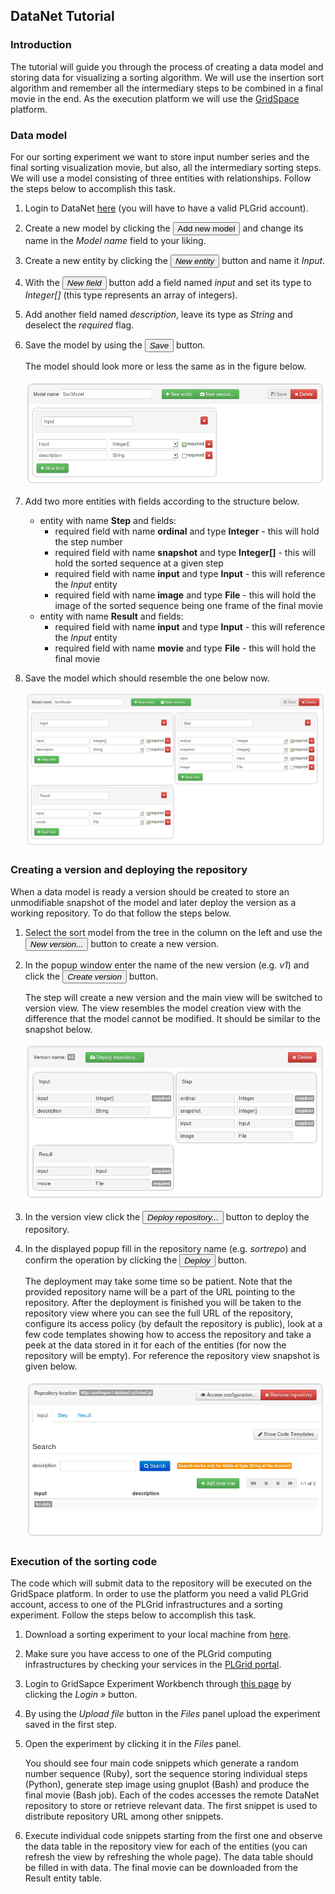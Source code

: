 ## DataNet Tutorial

### Introduction

The tutorial will guide you through the process of creating a data model and storing data for visualizing a sorting
algorithm. We will use the insertion sort algorithm and remember all the intermediary steps to be combined
in a final movie in the end. As the execution platform we will use the [GridSpace](https://gs2.plgrid.pl) platform.

### Data model

For our sorting experiment we want to store input number series and the final sorting visualization movie,
but also, all the intermediary sorting steps. We will use a model consisting of three entities with
relationships. Follow the steps below to accomplish this task.

1. Login to DataNet [here](https://gs2.cyfronet.pl/datanet) (you will have to have a valid PLGrid account).

2. Create a new model by clicking the <button class="btn btn-success"><i class="icon-plus"></i> Add new model</button> and change its name in the *Model name* field
   to your liking.

3. Create a new entity by clicking the <button class="btn btn-success"><i class="icon-plus"> New entity</i></button> button and name it *Input*.

4. With the <button class="btn btn-success"><i class="icon-plus"> New field</i></button> button add a field named *input* and set its type to *Integer[]*
   (this type represents an array of integers).

5. Add another field named *description*, leave its type as *String* and deselect the *required* flag.

6. Save the model by using the <button class="btn"><i class="icon-save"> Save</i></button> button.

    The model should look more or less the same as in the figure below.
    
    ![Sort model with one entity](resources/tut-model-one-entity.png)

7. Add two more entities with fields according to the structure below.

    * entity with name **Step** and fields:
        * required field with name **ordinal** and type **Integer** - this will hold the step number
        * required field with name **snapshot** and type **Integer[]** - this will hold the sorted sequence at a given step
        * required field with name **input** and type **Input** - this will reference the *Input* entity
        * required field with name **image** and type **File** - this will hold the image of the sorted sequence being one frame of the final movie
    * entity with name **Result** and fields:
        * required field with name **input** and type **Input** - this will reference the *Input* entity
        * required field with name **movie** and type **File** - this will hold the final movie

8. Save the model which should resemble the one below now.

    ![Final sort model](resources/tut-final-sort-model.png)

### Creating a version and deploying the repository

When a data model is ready a version should be created to store an unmodifiable snapshot of the model and later
deploy the version as a working repository. To do that follow the steps below.

1. Select the sort model from the tree in the column on the left and use the
   <button class="btn btn-success"><i class="icon-briefcase"> New version...</i></button> button to create
   a new version.

2. In the popup window enter the name of the new version (e.g. *v1*) and click the
   <button class="btn btn-primary"><i class="icon-briefcase"> Create version</i></button> button.

    The step will create a new version and the main view will be switched to version view. The view resembles
    the model creation view with the difference that the model cannot be modified. It should be similar to the snapshot
    below.
    
    ![Model version view](resources/tut-model-version.png)

3. In the version view click the <button class="btn btn-success"><i class="icon-cloud-upload"> Deploy repository...</i></button>
   button to deploy the repository.

4. In the displayed popup fill in the repository name (e.g. *sortrepo*) and confirm the operation by clicking the
   <button class="btn btn-primary"><i class="icon-file"> Deploy</i></button> button.

    The deployment may take some time so be patient. Note that the provided repository name will be a part of the URL pointing
    to the repository. After the deployment is finished you will be taken to the repository view where you can see the full
    URL of the repository, configure its access policy (by default the repository is public), look at a few code templates
    showing how to access the repository and take a peek at the data stored in it for each of the entities (for now the
    repository will be empty). For reference the repository view snapshot is given below.
    
    ![Repository view](resources/tut-model-repository.png)

### Execution of the sorting code

The code which will submit data to the repository will be executed on the GridSpace platform. In order to use the platform
you need a valid PLGrid account, access to one of the PLGrid infrastructures and a sorting experiment. Follow the steps
below to accomplish this task.

1. Download a sorting experiment to your local machine from [here](resources/sorting-experiment.exp.xml).

2. Make sure you have access to one of the PLGrid computing infrastructures by checking your services in the
   [PLGrid portal](https://portal.plgrid.pl).

3. Login to GridSapce Experiment Workbench through [this page](https://gs2.plgrid.pl) by clicking the *Login »* button.

4. By using the *Upload file* button in the *Files* panel upload the experiment saved in the first step.

5. Open the experiment by clicking it in the *Files* panel.

    You should see four main code snippets which generate a random number sequence (Ruby), sort the sequence storing individual
    steps (Python), generate step image using gnuplot (Bash) and produce the final movie (Bash job). Each of the codes
    accesses the remote DataNet repository to store or retrieve relevant data. The first snippet is used to distribute repository
    URL among other snippets.

6. Execute individual code snippets starting from the first one and observe the data table in the repository view for each of 
   the entities (you can refresh the view by refreshing the whole page). The data table should be filled in with data. The final
   movie can be downloaded from the Result entity table.